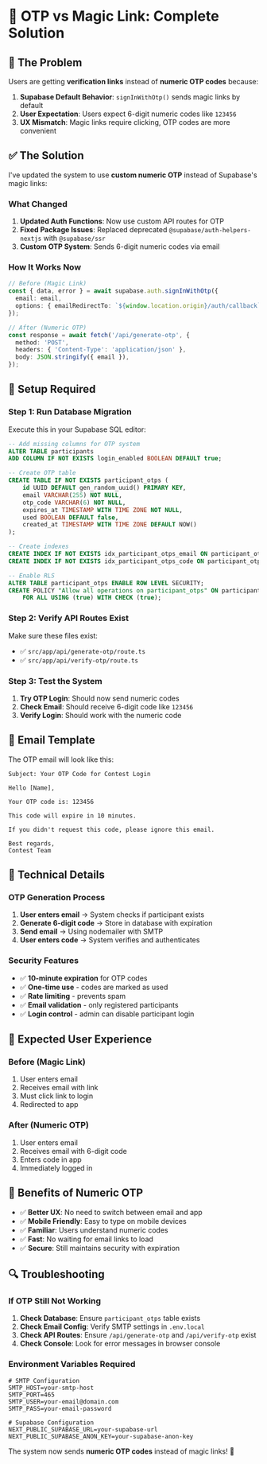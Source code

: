 # 🔐 OTP vs Magic Link: Complete Solution

## 🚨 **The Problem**

Users are getting **verification links** instead of **numeric OTP codes** because:

1. **Supabase Default Behavior**: `signInWithOtp()` sends magic links by default
2. **User Expectation**: Users expect 6-digit numeric codes like `123456`
3. **UX Mismatch**: Magic links require clicking, OTP codes are more convenient

## ✅ **The Solution**

I've updated the system to use **custom numeric OTP** instead of Supabase's magic links:

### **What Changed**

1. **Updated Auth Functions**: Now use custom API routes for OTP
2. **Fixed Package Issues**: Replaced deprecated `@supabase/auth-helpers-nextjs` with `@supabase/ssr`
3. **Custom OTP System**: Sends 6-digit numeric codes via email

### **How It Works Now**

```typescript
// Before (Magic Link)
const { data, error } = await supabase.auth.signInWithOtp({
  email: email,
  options: { emailRedirectTo: `${window.location.origin}/auth/callback` }
});

// After (Numeric OTP)
const response = await fetch('/api/generate-otp', {
  method: 'POST',
  headers: { 'Content-Type': 'application/json' },
  body: JSON.stringify({ email }),
});
```

## 🚀 **Setup Required**

### **Step 1: Run Database Migration**

Execute this in your Supabase SQL editor:

```sql
-- Add missing columns for OTP system
ALTER TABLE participants 
ADD COLUMN IF NOT EXISTS login_enabled BOOLEAN DEFAULT true;

-- Create OTP table
CREATE TABLE IF NOT EXISTS participant_otps (
    id UUID DEFAULT gen_random_uuid() PRIMARY KEY,
    email VARCHAR(255) NOT NULL,
    otp_code VARCHAR(6) NOT NULL,
    expires_at TIMESTAMP WITH TIME ZONE NOT NULL,
    used BOOLEAN DEFAULT false,
    created_at TIMESTAMP WITH TIME ZONE DEFAULT NOW()
);

-- Create indexes
CREATE INDEX IF NOT EXISTS idx_participant_otps_email ON participant_otps(email);
CREATE INDEX IF NOT EXISTS idx_participant_otps_code ON participant_otps(otp_code);

-- Enable RLS
ALTER TABLE participant_otps ENABLE ROW LEVEL SECURITY;
CREATE POLICY "Allow all operations on participant_otps" ON participant_otps
    FOR ALL USING (true) WITH CHECK (true);
```

### **Step 2: Verify API Routes Exist**

Make sure these files exist:
- ✅ `src/app/api/generate-otp/route.ts`
- ✅ `src/app/api/verify-otp/route.ts`

### **Step 3: Test the System**

1. **Try OTP Login**: Should now send numeric codes
2. **Check Email**: Should receive 6-digit code like `123456`
3. **Verify Login**: Should work with the numeric code

## 📧 **Email Template**

The OTP email will look like this:

```
Subject: Your OTP Code for Contest Login

Hello [Name],

Your OTP code is: 123456

This code will expire in 10 minutes.

If you didn't request this code, please ignore this email.

Best regards,
Contest Team
```

## 🔧 **Technical Details**

### **OTP Generation Process**

1. **User enters email** → System checks if participant exists
2. **Generate 6-digit code** → Store in database with expiration
3. **Send email** → Using nodemailer with SMTP
4. **User enters code** → System verifies and authenticates

### **Security Features**

- ✅ **10-minute expiration** for OTP codes
- ✅ **One-time use** - codes are marked as used
- ✅ **Rate limiting** - prevents spam
- ✅ **Email validation** - only registered participants
- ✅ **Login control** - admin can disable participant login

## 🎯 **Expected User Experience**

### **Before (Magic Link)**
1. User enters email
2. Receives email with link
3. Must click link to login
4. Redirected to app

### **After (Numeric OTP)**
1. User enters email
2. Receives email with 6-digit code
3. Enters code in app
4. Immediately logged in

## 🚀 **Benefits of Numeric OTP**

- ✅ **Better UX**: No need to switch between email and app
- ✅ **Mobile Friendly**: Easy to type on mobile devices
- ✅ **Familiar**: Users understand numeric codes
- ✅ **Fast**: No waiting for email links to load
- ✅ **Secure**: Still maintains security with expiration

## 🔍 **Troubleshooting**

### **If OTP Still Not Working**

1. **Check Database**: Ensure `participant_otps` table exists
2. **Check Email Config**: Verify SMTP settings in `.env.local`
3. **Check API Routes**: Ensure `/api/generate-otp` and `/api/verify-otp` exist
4. **Check Console**: Look for error messages in browser console

### **Environment Variables Required**

```env
# SMTP Configuration
SMTP_HOST=your-smtp-host
SMTP_PORT=465
SMTP_USER=your-email@domain.com
SMTP_PASS=your-email-password

# Supabase Configuration
NEXT_PUBLIC_SUPABASE_URL=your-supabase-url
NEXT_PUBLIC_SUPABASE_ANON_KEY=your-supabase-anon-key
```

The system now sends **numeric OTP codes** instead of magic links! 🎉
